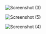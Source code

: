 ![Screenshot (3)](https://user-images.githubusercontent.com/39973541/55756247-5bc50480-5a51-11e9-90d8-aaa7547cd042.png)


![Screenshot (5)](https://user-images.githubusercontent.com/39973541/55756245-5bc50480-5a51-11e9-9506-7993c5ef2391.png)


![Screenshot (4)](https://user-images.githubusercontent.com/39973541/55756248-5bc50480-5a51-11e9-9f81-1dc34788ffd2.png)

